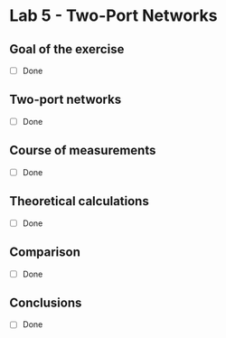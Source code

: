 # Lab 5 - Two-Port Networks

## Goal of the exercise
- [ ] Done
## Two-port networks
- [ ] Done
## Course of measurements
- [ ] Done
## Theoretical calculations
- [ ] Done
## Comparison
- [ ] Done
## Conclusions
- [ ] Done